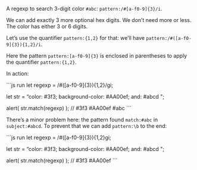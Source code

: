 A regexp to search 3-digit color `#abc`: `pattern:/#[a-f0-9]{3}/i`.

We can add exactly 3 more optional hex digits. We don’t need more or less. The color has either 3 or 6 digits.

Let’s use the quantifier `pattern:{1,2}` for that: we’ll have `pattern:/#([a-f0-9]{3}){1,2}/i`.

Here the pattern `pattern:[a-f0-9]{3}` is enclosed in parentheses to apply the quantifier `pattern:{1,2}`.

In action:

\`\`\`js run let regexp = /\#(\[a-f0-9\]{3}){1,2}/gi;

let str = “color: \#3f3; background-color: \#AA00ef; and: \#abcd ";

alert( str.match(regexp) ); // \#3f3 \#AA00ef \#abc \`\`\`

There’s a minor problem here: the pattern found `match:#abc` in `subject:#abcd`. To prevent that we can add `pattern:\b` to the end:

\`\`\`js run let regexp = /\#(\[a-f0-9\]{3}){1,2}gi;

let str = “color: \#3f3; background-color: \#AA00ef; and: \#abcd ";

alert( str.match(regexp) ); // \#3f3 \#AA00ef \`\`\`
